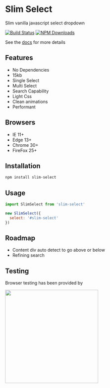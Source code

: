# Slim Select
Slim vanilla javascript select dropdown

[![Build Status](https://travis-ci.org/brianvoe/slim-select.svg?branch=master)](https://travis-ci.org/brianvoe/slim-select)
[![NPM Downloads](https://img.shields.io/npm/dt/slim-select.svg)](https://www.npmjs.com/package/slim-select)

See the [docs](http://slimselectjs.com) for more details

## Features
- No Dependencies
- 15kb
- Single Select
- Multi Select
- Search Capability
- Light Css
- Clean animations
- Performant

## Browsers
- IE 11+
- Edge 13+
- Chrome 30+
- FireFox 25+

## Installation
```bash
npm install slim-select
```

## Usage
```javascript
import SlimSelect from 'slim-select'

new SlimSelect({
  select: '#slim-select'
})
```

## Roadmap
- Content div auto detect to go above or below
- Refining search

## Testing
Browser testing has been provided by

<img src="https://digitalscientists.com/system/images/1448/original/logo-browserstack.png" width="300" />
